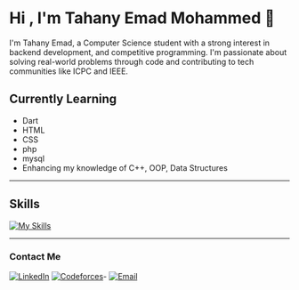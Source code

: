 # Hi , I'm Tahany Emad Mohammed 👋
I'm Tahany Emad, a Computer Science student with a strong interest in backend development, and competitive programming.
I'm passionate about solving real-world problems through code and contributing to tech communities like ICPC and IEEE.


## Currently Learning
- Dart
- HTML
- CSS
- php
- mysql
- Enhancing my knowledge of C++, OOP, Data Structures

---

## Skills 
[![My Skills](https://skillicons.dev/icons?i=cpp,dart,html,css,php,mysql&perline=3)](https://skillicons.dev)


---

### Contact Me 
[![LinkedIn](https://img.shields.io/badge/LinkedIn-%230A66C2.svg?style=for-the-badge&logo=linkedin&logoColor=white)](https://www.linkedin.com/in/tahany-emad-1637072b0?utm_source=share&utm_campaign=share_via&utm_content=profile&utm_medium=android_app ) 
[![Codeforces](https://img.shields.io/badge/Codeforces-%231F8ACB.svg?style=for-the-badge&logo=codeforces&logoColor=white)](https://codeforces.com/profile/Tahany_)-
[![Email](https://img.shields.io/badge/Email-D14836?style=for-the-badge&logo=gmail&logoColor=white)](mailto:tahanyemad30@gmail.com)  
